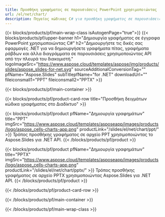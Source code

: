 ```yaml
---
title: Προσθήκη γραφήματος σε παρουσιάσεις PowerPoint χρησιμοποιώντας .NET
url: /el/net/chart/
description: Πηγαίος κώδικας C# για προσθήκη γραφήματος σε παρουσιάσεις PowerPoint
---
```


{{< blocks/products/pf/main-wrap-class isAutogenPage="true">}}
{{< blocks/products/pf/upper-banner h1="Δημιουργία γραφήματος σε έγγραφα PowerPoint χρησιμοποιώντας C#" h2="Δημιουργήστε τις δικές σας εφαρμογές .NET για να δημιουργήσετε γραφήματα πίτας, γραφήματα ράβδων και άλλα διαγράμματα σε παρουσιάσεις χρησιμοποιώντας API από την πλευρά του διακομιστή." logoImageSrc="https://www.aspose.cloud/templates/aspose/img/products/slides/aspose_slides-for-net.svg" sourceAdditionalConversionTag="" pfName="Aspose.Slides" subTitlepfName="for .NET" downloadUrl="" fileiconsmall1="PPT" fileiconsmall2="PPTX" >}}

{{< blocks/products/pf/main-container >}}

{{< blocks/products/pf/product-card-row title="Προσθήκη δειγμάτων κώδικα γραφήματος στο Διαδίκτυο" >}}

{{< blocks/products/pf/product pfName="Δημιουργία γραφημάτων" title="PPT" imgSrc="https://www.aspose.cloud/templates/asposeapp/images/products/logo/aspose_cells-charts-app.png" productLink="/slides/el/net/chart/ppt/" >}}
Τρόπος προσθήκης γραφήματος σε αρχείο PPT χρησιμοποιώντας το Aspose.Slides για .NET API.
{{< /blocks/products/pf/product >}}

{{< blocks/products/pf/product pfName="Δημιουργία γραφημάτων" title="PPTX" imgSrc="https://www.aspose.cloud/templates/asposeapp/images/products/logo/aspose_cells-charts-app.png" productLink="/slides/el/net/chart/pptx/" >}}
Τρόπος προσθήκης γραφήματος σε αρχείο PPTX χρησιμοποιώντας Aspose.Slides για .NET API.
{{< /blocks/products/pf/product >}}



{{< /blocks/products/pf/product-card-row >}}

{{< /blocks/products/pf/main-container >}}
    
{{< /blocks/products/pf/main-wrap-class >}}
